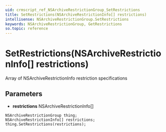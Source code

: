 ```yaml
---
uid: crmscript_ref_NSArchiveRestrictionGroup_SetRestrictions
title: SetRestrictions(NSArchiveRestrictionInfo[] restrictions)
intellisense: NSArchiveRestrictionGroup.SetRestrictions
keywords: NSArchiveRestrictionGroup, GetRestrictions
so.topic: reference
---
```


# SetRestrictions(NSArchiveRestrictionInfo[] restrictions)

Array of NSArchiveRestrictionInfo restriction specifications

## Parameters

* **restrictions** NSArchiveRestrictionInfo[]

```crmscript
NSArchiveRestrictionGroup thing;
NSArchiveRestrictionInfo[] restrictions;
thing.SetRestrictions(restrictions);
```

